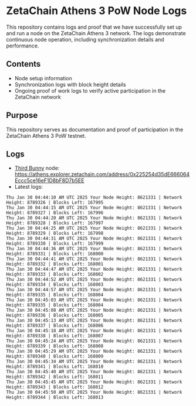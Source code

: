 # ZetaChain Athens 3 PoW Node Logs
This repository contains logs and proof that we have successfully set up and run a node on the ZetaChain Athens 3 network. The logs demonstrate continuous node operation, including synchronization details and performance.

## Contents
- Node setup information
- Synchronization logs with block height details
- Ongoing proof of work logs to verify active participation in the ZetaChain network

## Purpose
This repository serves as documentation and proof of participation in the ZetaChain Athens 3 PoW testnet.

## Logs

- [Third Bunny](https://thirdbunny.xyz/) node: https://athens.explorer.zetachain.com/address/0x225254d35dE666064Eccc5ce16eF1D8bF8D7b5EE
- Latest logs:
```
Thu Jan 30 04:44:10 AM UTC 2025 Your Node Height: 8621331 | Network Height: 8789326 | Blocks Left: 167995
Thu Jan 30 04:44:15 AM UTC 2025 Your Node Height: 8621331 | Network Height: 8789327 | Blocks Left: 167996
Thu Jan 30 04:44:20 AM UTC 2025 Your Node Height: 8621331 | Network Height: 8789328 | Blocks Left: 167997
Thu Jan 30 04:44:25 AM UTC 2025 Your Node Height: 8621331 | Network Height: 8789329 | Blocks Left: 167998
Thu Jan 30 04:44:31 AM UTC 2025 Your Node Height: 8621331 | Network Height: 8789330 | Blocks Left: 167999
Thu Jan 30 04:44:36 AM UTC 2025 Your Node Height: 8621331 | Network Height: 8789331 | Blocks Left: 168000
Thu Jan 30 04:44:41 AM UTC 2025 Your Node Height: 8621331 | Network Height: 8789332 | Blocks Left: 168001
Thu Jan 30 04:44:47 AM UTC 2025 Your Node Height: 8621331 | Network Height: 8789333 | Blocks Left: 168002
Thu Jan 30 04:44:52 AM UTC 2025 Your Node Height: 8621331 | Network Height: 8789334 | Blocks Left: 168003
Thu Jan 30 04:44:57 AM UTC 2025 Your Node Height: 8621331 | Network Height: 8789335 | Blocks Left: 168004
Thu Jan 30 04:45:03 AM UTC 2025 Your Node Height: 8621331 | Network Height: 8789335 | Blocks Left: 168004
Thu Jan 30 04:45:08 AM UTC 2025 Your Node Height: 8621331 | Network Height: 8789336 | Blocks Left: 168005
Thu Jan 30 04:45:13 AM UTC 2025 Your Node Height: 8621331 | Network Height: 8789337 | Blocks Left: 168006
Thu Jan 30 04:45:18 AM UTC 2025 Your Node Height: 8621331 | Network Height: 8789338 | Blocks Left: 168007
Thu Jan 30 04:45:24 AM UTC 2025 Your Node Height: 8621331 | Network Height: 8789339 | Blocks Left: 168008
Thu Jan 30 04:45:29 AM UTC 2025 Your Node Height: 8621331 | Network Height: 8789340 | Blocks Left: 168009
Thu Jan 30 04:45:34 AM UTC 2025 Your Node Height: 8621331 | Network Height: 8789341 | Blocks Left: 168010
Thu Jan 30 04:45:40 AM UTC 2025 Your Node Height: 8621331 | Network Height: 8789342 | Blocks Left: 168011
Thu Jan 30 04:45:45 AM UTC 2025 Your Node Height: 8621331 | Network Height: 8789343 | Blocks Left: 168012
Thu Jan 30 04:45:50 AM UTC 2025 Your Node Height: 8621331 | Network Height: 8789344 | Blocks Left: 168013
```
